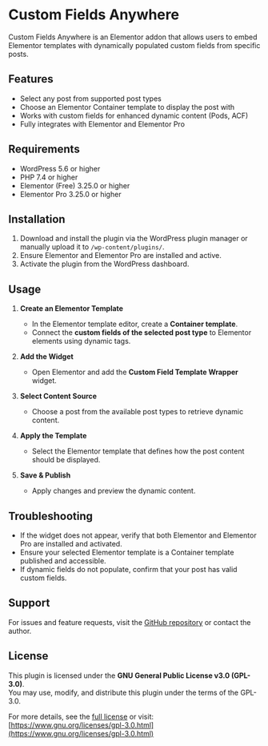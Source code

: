 # Custom Fields Anywhere

Custom Fields Anywhere is an Elementor addon that allows users to embed Elementor templates with dynamically populated custom fields from specific posts.

## Features
- Select any post from supported post types
- Choose an Elementor Container template to display the post with
- Works with custom fields for enhanced dynamic content (Pods, ACF)
- Fully integrates with Elementor and Elementor Pro

## Requirements
- WordPress 5.6 or higher
- PHP 7.4 or higher
- Elementor (Free) 3.25.0 or higher
- Elementor Pro 3.25.0 or higher

## Installation
1. Download and install the plugin via the WordPress plugin manager or manually upload it to `/wp-content/plugins/`.
2. Ensure Elementor and Elementor Pro are installed and active.
3. Activate the plugin from the WordPress dashboard.

## Usage
1. **Create an Elementor Template**  
   - In the Elementor template editor, create a **Container template**.  
   - Connect the **custom fields of the selected post type** to Elementor elements using dynamic tags.
   
2. **Add the Widget**  
   - Open Elementor and add the **Custom Field Template Wrapper** widget.

3. **Select Content Source**  
   - Choose a post from the available post types to retrieve dynamic content.

4. **Apply the Template**  
   - Select the Elementor template that defines how the post content should be displayed.

5. **Save & Publish**  
   - Apply changes and preview the dynamic content.


## Troubleshooting
- If the widget does not appear, verify that both Elementor and Elementor Pro are installed and activated.
- Ensure your selected Elementor template is a Container template published and accessible.
- If dynamic fields do not populate, confirm that your post has valid custom fields.

## Support
For issues and feature requests, visit the [GitHub repository](https://github.com/fragrance99/custom-fields-anywhere) or contact the author.

## License
This plugin is licensed under the **GNU General Public License v3.0 (GPL-3.0)**.  
You may use, modify, and distribute this plugin under the terms of the GPL-3.0.  

For more details, see the [full license](LICENSE) or visit:  
[https://www.gnu.org/licenses/gpl-3.0.html](https://www.gnu.org/licenses/gpl-3.0.html)
